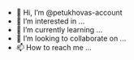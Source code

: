 - 👋 Hi, I’m @petukhovas-account
- 👀 I’m interested in ...
- 🌱 I’m currently learning ...
- 💞️ I’m looking to collaborate on ...
- 📫 How to reach me ...

<!---
petukhovas-account/petukhovas-account is a ✨ special ✨ repository because its `README.md` (this file) appears on your GitHub profile.
You can click the Preview link to take a look at your changes.
--->
